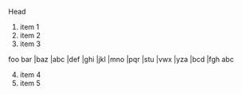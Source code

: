 Head

 1. item 1
 2. item 2
 3. item 3

  foo
  bar
   |baz
     |abc
     |def
   |ghi
     |jkl
     |mno
   |pqr
     |stu
     |vwx
       |yza
       |bcd
     |fgh
abc

  4. item 4
  5. item 5
